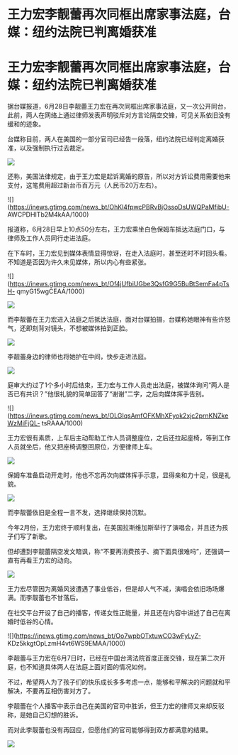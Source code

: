 # 王力宏李靓蕾再次同框出席家事法庭，台媒：纽约法院已判离婚获准

# 王力宏李靓蕾再次同框出席家事法庭，台媒：纽约法院已判离婚获准

据台媒报道，6月28日李靓蕾王力宏在再次同框出席家事法庭，又一次公开同台，此前，两人在网络上通过律师发表声明驳斥对方言论隔空交锋，可见关系依旧没有缓和的迹象。

台媒称目前，两人在美国的一部分官司已经告一段落，纽约法院已经判定离婚获准，以及强制执行过去裁定。

![](https://inews.gtimg.com/news_bt/OGoFbqVTUq4Gmq2A4YrV3CZd70K6EXEGln1RsfFcJ-B0wAA/1000)

还称，美国法律规定，由于王力宏是起诉离婚的原告，所以对方诉讼费用需要他来支付，这笔费用超过新台币百万元（人民币20万左右）。

![](https://inews.gtimg.com/news_bt/OhKl4fpwcPBRvBjOssoDsUWQPaMfibU-
AWCPDHITb2M4kAA/1000)

报道称，6月28日早上10点50分左右，王力宏乘坐白色保姆车抵达法庭门口，与律师及工作人员同行走进法庭。

在下车时，王力宏见到媒体表情显得惊讶，在走入法庭时，甚至还时不时回头看。不知道是否因为许久未见媒体，所以内心有些紧张。

![](https://inews.gtimg.com/news_bt/Of4jUfbiUGbe3QsfG9G5BuBtSemFa4pTsH-
qmyG15wgCEAA/1000)

![](https://inews.gtimg.com/news_bt/OrvgK538FxuPlP87gFcnaYlFeElPo7q6ka17y1X6Z4ATkAA/1000)

而李靓蕾在王力宏进入法庭之后抵达法庭，面对台媒拍摄，台媒称她眼神有些许怒气，还即刻背对镜头，不想被媒体拍到正脸。

![](https://inews.gtimg.com/news_bt/OWGmOZ6jUr9hbyXbdB95ggrChAVIafX2JT6bl_rZYbDWQAA/1000)

李靓蕾身边的律师也将她护在中间，快步走进法庭。

![](https://inews.gtimg.com/news_bt/OUaSb223hEHGRYSC1k6-QJQPFFf784aD4KfpPIXHUOpgcAA/1000)

庭审大约过了1个多小时后结束，王力宏与工作人员走出法庭，被媒体询问“两人是否已有共识？”他很礼貌的简单回答了“谢谢”二字，之后向媒体挥手告别。

![](https://inews.gtimg.com/news_bt/OLGIqsAmfOFKMhXFyok2xjc2prnKNZkeWzMiFjQL-
tsRAAA/1000)

王力宏很有素质，上车后主动帮助工作人员调整座位，之后还拉起座椅，等到工作人员就坐后，他又把座椅调整回原位，方便律师上车。

![](https://inews.gtimg.com/news_bt/OeLLVCmW3pHkVrwAokqXQWs7jv_JcTZvjkMQoKSwCLCaUAA/1000)

保姆车准备启动开走时，他也不忘再次向媒体挥手示意，显得亲和力十足，很是礼貌。

![](https://inews.gtimg.com/news_bt/OXTRTvOZsS_TsSjA6sWR0gJGtsmP4ON-K5intoOUZQjQkAA/1000)

而李靓蕾依旧是全程一言不发，选择继续保持沉默。

今年2月份，王力宏终于顺利复出，在美国拉斯维加斯举行了演唱会，并且还为孩子们写了新歌。

但却遭到李靓蕾隔空发文暗讽，称“不要再消费孩子、摘下面具很难吗”，还强调一直有再看王力宏的动向。

![](https://inews.gtimg.com/news_bt/OOt3oLNpwZ6dNs7HGAqzLnyOOpkVeiTMu6wgn4soFqVTcAA/1000)

王力宏尽管因为离婚风波遭遇了事业低谷，但是却人气不减，演唱会依旧场场爆满。而李靓蕾也不甘落后。

在社交平台开设了自己的播客，传递女性正能量，并且还在内容中讲述了自己在离婚时低谷的心情。

![](https://inews.gtimg.com/news_bt/Oo7wpbOTxtuwCO3wFyLyZ-
KDz5kkgtOpLzmH4vt6WS9EMAA/1000)

李靓蕾与王力宏在6月7日时，已经在中国台湾法院首度正面交锋，现在第二次开庭，也不知道具体两人在法庭上面对面的情况如何。

不过，希望两人为了孩子们的快乐成长多多考虑一点，能够和平解决的问题就和平解决，不要再互相伤害对方了。

李靓蕾在个人播客中表示自己在美国的官司中胜诉，但王力宏的律师又来却反驳称，是她自己幻想的胜诉。

而对此李靓蕾也没有再回应，但愿他们的官司能够得到双方都满意的结果。

![](https://inews.gtimg.com/news_bt/OiZCTPmria6Yuizy2UxYsYEdjpRk3qhgLST6SOISYygdMAA/1000)

